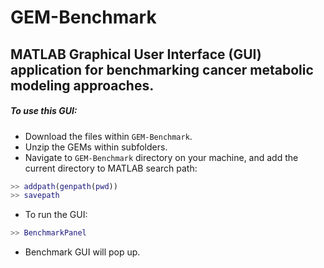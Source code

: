 # GEM-Benchmark
## **MATLAB Graphical User Interface (GUI) application for benchmarking cancer metabolic modeling approaches.**

##### To use this GUI:
- Download the files within `GEM-Benchmark`.
- Unzip the GEMs within subfolders.
- Navigate to `GEM-Benchmark` directory on your machine, and add the current directory to MATLAB search path:
```MATLAB
>> addpath(genpath(pwd))
>> savepath
```
- To run the GUI:
```MATLAB
>> BenchmarkPanel
```
- Benchmark GUI will pop up.
